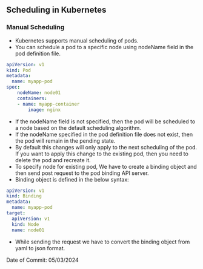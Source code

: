 ## Scheduling in Kubernetes

### Manual Scheduling

- Kubernetes supports manual scheduling of pods.
- You can schedule a pod to a specific node using nodeName field in the pod definition file.

```yaml
apiVersion: v1
kind: Pod
metadata:
  name: myapp-pod
spec:
    nodeName: node01
    containers:
    - name: myapp-container
        image: nginx
```

- If the nodeName field is not specified, then the pod will be scheduled to a node based on the default scheduling algorithm.
- If the nodeName specified in the pod definition file does not exist, then the pod will remain in the pending state.
- By default this changes will only apply to the next scheduling of the pod. If you want to apply this change to the existing pod, then you need to delete the pod and recreate it.
- To specify node for existing pod, We have to create a binding object and then send post request to the pod binding API server.
- Binding object is defined in the below syntax:

```yaml
apiVersion: v1
kind: Binding
metadata:
  name: myapp-pod
target:
  apiVersion: v1
  kind: Node
  name: node01
```
- While sending the request we have to convert the binding object from yaml to json format.

Date of Commit: 05/03/2024
